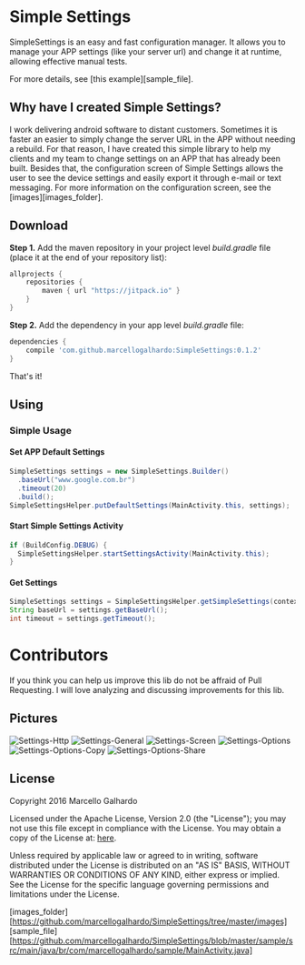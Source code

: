 # Simple Settings
SimpleSettings is an easy and fast configuration manager. It allows you to manage your APP settings (like your server url) and change it at runtime, allowing effective manual tests.

For more details, see [this example][sample_file].

## Why have I created Simple Settings?
I work delivering android software to distant customers. Sometimes it is faster an easier to simply change the server URL in the APP without needing a rebuild. For that reason, I have created this simple library to help my clients and my team to change settings on an APP that has already been built. Besides that, the configuration screen of Simple Settings allows the user to see the device settings and easily export it through e-mail or text messaging. For more information on the configuration screen, see the [images][images_folder].

## Download
**Step 1.** Add the maven repository in your project level *build.gradle* file (place it at the end of your repository list):
```gradle
allprojects {
	repositories {
		maven { url "https://jitpack.io" }
	}
}
```
**Step 2.** Add the dependency in your app level *build.gradle* file:
```gradle
dependencies {
	compile 'com.github.marcellogalhardo:SimpleSettings:0.1.2'
}
```
That's it!

## Using

### Simple Usage

#### Set APP Default Settings
```java
SimpleSettings settings = new SimpleSettings.Builder()
  .baseUrl("www.google.com.br")
  .timeout(20)
  .build();
SimpleSettingsHelper.putDefaultSettings(MainActivity.this, settings);
```

#### Start Simple Settings Activity
```java
if (BuildConfig.DEBUG) {
  SimpleSettingsHelper.startSettingsActivity(MainActivity.this);
}
```

#### Get Settings
```java
SimpleSettings settings = SimpleSettingsHelper.getSimpleSettings(context);
String baseUrl = settings.getBaseUrl();
int timeout = settings.getTimeout();
```

# Contributors
If you think you can help us improve this lib do not be affraid of Pull Requesting. I will love analyzing and discussing improvements for this lib.

## Pictures
![Settings-Http](https://github.com/marcellogalhardo/SimpleSettings/blob/master/images/settings-http.png)
![Settings-General](https://github.com/marcellogalhardo/SimpleSettings/blob/master/images/settings-general.png)
![Settings-Screen](https://github.com/marcellogalhardo/SimpleSettings/blob/master/images/settings-screen.png)
![Settings-Options](https://github.com/marcellogalhardo/SimpleSettings/blob/master/images/settings-options.png)
![Settings-Options-Copy](https://github.com/marcellogalhardo/SimpleSettings/blob/master/images/settings-options-copy.png)
![Settings-Options-Share](https://github.com/marcellogalhardo/SimpleSettings/blob/master/images/settings-options-share.png)

## License
Copyright 2016 Marcello Galhardo

Licensed under the Apache License, Version 2.0 (the "License"); you may not use this file except in compliance with the License.
You may obtain a copy of the License at: [here](http://www.apache.org/licenses/LICENSE-2.0).

Unless required by applicable law or agreed to in writing, software distributed under the License is distributed on an "AS IS" BASIS,
WITHOUT WARRANTIES OR CONDITIONS OF ANY KIND, either express or implied. See the License for the specific language governing permissions and limitations under the License.

[images_folder][https://github.com/marcellogalhardo/SimpleSettings/tree/master/images]
[sample_file][https://github.com/marcellogalhardo/SimpleSettings/blob/master/sample/src/main/java/br/com/marcellogalhardo/sample/MainActivity.java]
